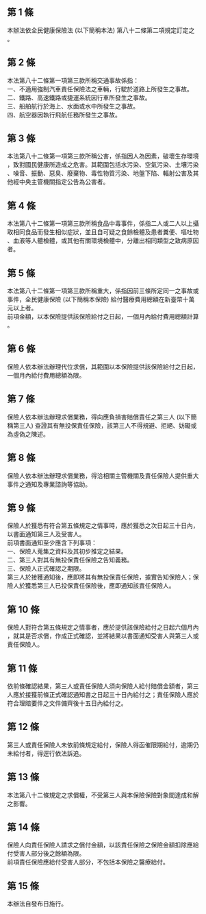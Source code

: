 第 1 條
-------
本辦法依全民健康保險法 (以下簡稱本法) 第八十二條第二項規定訂定之  
。

第 2 條
-------
本法第八十二條第一項第三款所稱交通事故係指：  
一、不適用強制汽車責任保險法之車輛，行駛於道路上所發生之事故。  
二、鐵路、高速鐵路或捷運系統因行車所發生之事故。  
三、船舶航行於海上、水面或水中所發生之事故。  
四、航空器因執行飛航任務所發生之事故。

第 3 條
-------
本法第八十二條第一項第三款所稱公害，係指因人為因素，破壞生存環境  
，致對國民健康所造成之危害。其範圍包括水污染、空氣污染、土壤污染  
、噪音、振動、惡臭、廢棄物、毒性物質污染、地盤下陷、輻射公害及其  
他經中央主管機關指定公告為公害者。

第 4 條
-------
本法第八十二條第一項第三款所稱食品中毒事件，係指二人或二人以上攝  
取相同食品而發生相似症狀，並且自可疑之食餘檢體及患者糞便、嘔吐物  
、血液等人體檢體，或其他有關環境檢體中，分離出相同類型之致病原因  
者。

第 5 條
-------
本法第八十二條第一項第三款所稱重大，係指因前三條所定同一之事故或  
事件，全民健康保險 (以下簡稱本保險) 給付醫療費用總額在新臺幣十萬  
元以上者。  
前項金額，以本保險提供該保險給付之日起，一個月內給付費用總額計算  
。

第 6 條
-------
保險人依本辦法辦理代位求償，其範圍以本保險提供該保險給付之日起，  
一個月內給付費用總額為限。

第 7 條
-------
保險人依本辦法辦理求償業務，得向應負損害賠償責任之第三人 (以下簡  
稱第三人) 查證其有無投保責任保險，該第三人不得規避、拒絕、妨礙或  
為虛偽之陳述。

第 8 條
-------
保險人依本辦法辦理求償業務，得洽相關主管機關及責任保險人提供重大  
事件之通知及專業諮詢等協助。

第 9 條
-------
保險人於獲悉有符合第五條規定之情事時，應於獲悉之次日起三十日內，  
以書面通知第三人及受害人。  
前項書面通知至少應含下列事項：  
一、保險人蒐集之資料及其初步推定之結果。  
二、第三人對其有無投保責任保險之告知義務。  
三、保險人正式確認之期限。  
第三人於接獲通知後，應即將其有無投保責任保險，據實告知保險人；保  
險人於獲悉第三人已投保責任保險後，應即通知該責任保險人。

第 10 條
--------
保險人對符合第五條規定之情事者，應於提供該保險給付之日起六個月內  
，就其是否求償，作成正式確認，並將結果以書面通知受害人與第三人或  
責任保險人。

第 11 條
--------
依前條確認結果，第三人或責任保險人須向保險人給付賠償金額者，第三  
人應於接獲前條正式確認通知書之日起三十日內給付之；責任保險人應於  
符合理賠要件之文件備齊後十五日內給付之。

第 12 條
--------
第三人或責任保險人未依前條規定給付，保險人得函催限期給付，逾期仍  
未給付者，得逕行依法訴追。

第 13 條
--------
本法第八十二條規定之求償權，不受第三人與本保險保險對象間達成和解  
之影響。

第 14 條
--------
保險人向責任保險人請求之償付金額，以該責任保險之保險金額扣除應給  
付受害人部分後之餘額為限。  
前項責任保險應給付受害人部分，不包括本保險之醫療給付。

第 15 條
--------
本辦法自發布日施行。

